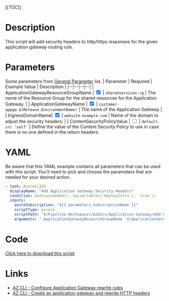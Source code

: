 [[_TOC_]]

# Description

This script will add security headers to http/https responses for the given application gateway routing rule.

# Parameters

Some parameters from [General Parameter](/Azure/AzDocs-v1/Scripts) list.
| Parameter | Required | Example Value | Description |
|--|--|--|--|
| ApplicationGatewayResourceGroupName | <input type="checkbox" checked> | `sharedservices-rg` | The name of the Resource Group for the shared resources for the Application Gateway. |
| ApplicationGatewayName | <input type="checkbox" checked> | `customer-appgw-$(Release.EnvironmentName)` | The name of the Application Gateway |
| IngressDomainName| <input type="checkbox" checked> | `website-example.com` | Name of the domain to adjust the security headers. |
| ContentSecurityPolicyValue | <input type="checkbox"> | `default-src 'self'` | Define the value of the Content Security Policy to use in case there is no one defined in the return headers.

# YAML

Be aware that this YAML example contains all parameters that can be used with this script. You'll need to pick and choose the parameters that are needed for your desired action.

```yaml
- task: AzureCLI@2
  displayName: "Add Application Gateway Security Headers"
  condition: and(succeeded(), eq(variables['DeployInfra'], 'true'))
  inputs:
    azureSubscription: "${{ parameters.SubscriptionName }}"
    scriptType: pscore
    scriptPath: "$(Pipeline.Workspace)/AzDocs/Application-Gateway/Add-Application-Gateway-Security-Headers.ps1"
    arguments: "-ApplicationGatewayResourceGroupName '$(ApplicationGatewayResourceGroupName)' -ApplicationGatewayName '$(ApplicationGatewayName)' -IngressDomainName '$(IngressDomainName)' -ContentSecurityPolicyValue '$(ContentSecurityPolicyValue)'"
```

# Code

[Click here to download this script](../../../../../src/Application-Gateway/Add-Application-Gateway-Security-Headers.ps1)

# Links

- [AZ CLI - Configure Application Gateway rewrite rules](https://docs.microsoft.com/en-us/cli/azure/network/application-gateway/rewrite-rule?view=azure-cli-latest)
- [AZ CLI - Create an application gateway and rewrite HTTP headers](https://docs.microsoft.com/en-us/azure/application-gateway/tutorial-http-header-rewrite-powershell)
